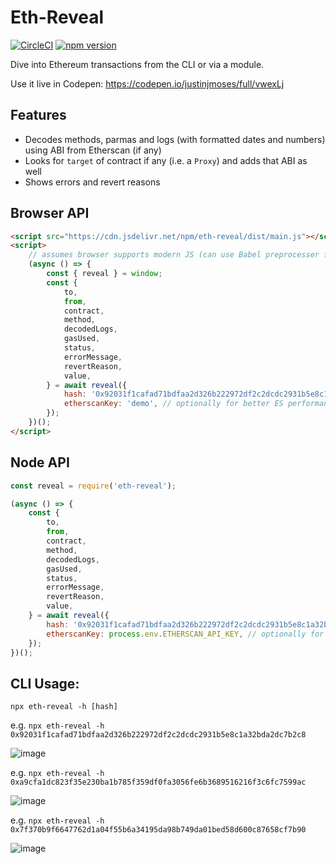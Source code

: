 # Eth-Reveal

[![CircleCI](https://circleci.com/gh/justinjmoses/eth-reveal.svg?style=svg)](https://circleci.com/gh/justinjmoses/eth-reveal)
[![npm version](https://badge.fury.io/js/eth-reveal.svg)](https://badge.fury.io/js/eth-reveal)

Dive into Ethereum transactions from the CLI or via a module.

Use it live in Codepen: https://codepen.io/justinjmoses/full/vwexLj

## Features

- Decodes methods, parmas and logs (with formatted dates and numbers) using ABI from Etherscan (if any)
- Looks for `target` of contract if any (i.e. a `Proxy`) and adds that ABI as well
- Shows errors and revert reasons

## Browser API

```html
<script src="https://cdn.jsdelivr.net/npm/eth-reveal/dist/main.js"></script>
<script>
	// assumes browser supports modern JS (can use Babel preprocesser for this, see settings in Codepen linked above)
	(async () => {
		const { reveal } = window;
		const {
			to,
			from,
			contract,
			method,
			decodedLogs,
			gasUsed,
			status,
			errorMessage,
			revertReason,
			value,
		} = await reveal({
			hash: '0x92031f1cafad71bdfaa2d326b222972df2c2dcdc2931b5e8c1a32bda2dc7b2c8',
			etherscanKey: 'demo', // optionally for better ES performance
		});
	})();
</script>
```

## Node API

```javascript
const reveal = require('eth-reveal');

(async () => {
	const {
		to,
		from,
		contract,
		method,
		decodedLogs,
		gasUsed,
		status,
		errorMessage,
		revertReason,
		value,
	} = await reveal({
		hash: '0x92031f1cafad71bdfaa2d326b222972df2c2dcdc2931b5e8c1a32bda2dc7b2c8',
		etherscanKey: process.env.ETHERSCAN_API_KEY, // optionally for better ES performance
	});
})();
```

## CLI Usage:

`npx eth-reveal -h [hash]`

e.g. `npx eth-reveal -h 0x92031f1cafad71bdfaa2d326b222972df2c2dcdc2931b5e8c1a32bda2dc7b2c8`

![image](https://user-images.githubusercontent.com/799038/57975573-a1061b80-7999-11e9-8223-1a96da51f40a.png)

e.g. `npx eth-reveal -h 0xa9cfa1dc823f35e230ba1b785f359df0fa3056fe6b3689516216f3c6fc7599ac`

![image](https://user-images.githubusercontent.com/799038/57975584-ce52c980-7999-11e9-80dc-1078b525d2e9.png)

e.g. `npx eth-reveal -h 0x7f370b9f6647762d1a04f55b6a34195da98b749da01bed58d600c87658cf7b90`

![image](https://user-images.githubusercontent.com/799038/57975591-e62a4d80-7999-11e9-82a5-7d80cbb361ae.png)
